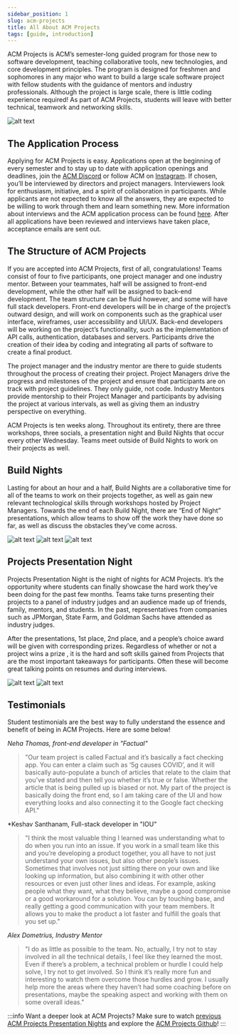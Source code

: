 ```yaml
---
sidebar_position: 1
slug: acm-projects
title: All About ACM Projects
tags: [guide, introduction]
---
```


ACM Projects is ACM’s semester-long guided program for those new to software development, teaching collaborative tools, new technologies, and core development principles. The program is designed for freshmen and sophomores in any major who want to build a large scale software project with fellow students with the guidance of mentors and industry professionals. Although the project is large scale, there is little coding experience required! As part of ACM Projects, students will leave with better technical, teamwork and networking skills.

![alt text](../../static/img/divisons/projects1.png)

## The Application Process
Applying for ACM Projects is easy. Applications open at the beginning of every semester and to stay up to date with application openings and deadlines, join the [ACM Discord](https://acmutd.co/discord/) or follow ACM on [Instagram](https://www.instagram.com/acmutd/). If chosen, you’ll be interviewed by directors and project managers. Interviewers look for enthusiasm, initiative, and a spirit of collaboration in participants. While applicants are not expected to know all the answers, they are expected to be willing to work through them and learn something new. More information about interviews and the ACM application process can be found [here](/docs/getting-started/officer-application-process). After all applications have been reviewed and interviews have taken place, acceptance emails are sent out.

## The Structure of ACM Projects
If you are accepted into ACM Projects, first of all, congratulations! Teams consist of four to five participants, one project manager and one industry mentor. Between your teammates, half will be assigned to front-end development, while the other half will be assigned to back-end development. The team structure can be fluid however, and some will have full stack developers. Front-end developers will be in charge of the project’s outward design, and will work on components such as the graphical user interface, wireframes, user accessibility and UI/UX. Back-end developers will be working on the project’s functionality, such as the implementation of API calls, authentication, databases and servers. Participants drive the creation of their idea by coding and integrating all parts of software to create a final product.

The project manager and the industry mentor are there to guide students throughout the process of creating their project. Project Managers drive the progress and milestones of the project and ensure that participants are on track with project guidelines. They only guide, not code. Industry Mentors provide mentorship to their Project Manager and participants by advising the project at various intervals, as well as giving them an industry perspective on everything.

ACM Projects is ten weeks along. Throughout its entirety, there are three workshops, three socials, a presentation night and Build Nights that occur every other Wednesday. Teams meet outside of Build Nights to work on their projects as well.

## Build Nights
Lasting for about an hour and a half, Build Nights are a collaborative time for all of the teams to work on their projects together, as well as gain new relevant technological skills through workshops hosted by Project Managers. Towards the end of each Build Night, there are “End of Night” presentations, which allow teams to show off the work they have done so far, as well as discuss the obstacles they’ve come across.

![alt text](../../static/img/divisons/buildnight1.png)
![alt text](../../static/img/divisons/buildnight2.png)
![alt text](../../static/img/divisons/buildnight3.png)

## Projects Presentation Night
Projects Presentation Night is the night of nights for ACM Projects. It’s the opportunity where students can finally showcase the hard work they’ve been doing for the past few months. Teams take turns presenting their projects to a panel of industry judges and an audience made up of friends, family, mentors, and students. In the past, representatives from companies such as JPMorgan, State Farm, and Goldman Sachs have attended as industry judges.

After the presentations, 1st place, 2nd place, and a people’s choice award will be given with corresponding prizes. Regardless of whether or not a project wins a prize , it is the hard and soft skills gained from Projects that are the most important takeaways for participants. Often these will become great talking points on resumes and during interviews.

![alt text](../../static/img/divisons/presentation1.png)
![alt text](../../static/img/divisons/presentation2.png)

## Testimonials
Student testimonials are the best way to fully understand the essence and benefit of being in ACM Projects. Here are some below!

*Neha Thomas, front-end developer in "Factual"*
> "Our team project is called Factual and it’s basically a fact checking app. You can enter a claim such as ‘5g causes COVID’, and it will basically auto-populate a bunch of articles that relate to the claim that you’ve stated and then tell you whether it’s true or false. Whether the article that is being pulled up is biased or not. My part of the project is basically doing the front end, so I am taking care of the UI and how everything looks and also connecting it to the Google fact checking API."

*Keshav Santhanam, Full-stack developer in "IOU"
> "I think the most valuable thing I learned was understanding what to do when you run into an issue. If you work in a small team like this and you’re developing a product together, you all have to not just understand your own issues, but also other people’s issues. Sometimes that involves not just sitting there on your own and like looking up information, but also combining it with other other resources or even just other lines and ideas. For example, asking people what they want, what they believe, maybe a good compromise or a good workaround for a solution. You can by touching base, and really getting a good communication with your team members. It allows you to make the product a lot faster and fulfill the goals that you set up."

*Alex Dometrius, Industry Mentor*
> "I do as little as possible to the team. No, actually, I try not to stay involved in all the technical details, I feel like they learned the most. Even if there’s a problem, a technical problem or hurdle I could help solve, I try not to get involved. So I think it’s really more fun and interesting to watch them overcome those hurdles and grow. I usually help more the areas where they haven’t had some coaching before on presentations, maybe the speaking aspect and working with them on some overall ideas."

:::info
Want a deeper look at ACM Projects? Make sure to watch [previous ACM Projects Presentation Nights](https://www.youtube.com/@acmutdallas4256/featured) and explore the [ACM Projects Github](https://github.com/acm-projects)!
:::